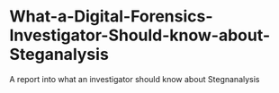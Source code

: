 # What-a-Digital-Forensics-Investigator-Should-know-about-Steganalysis
A report into what an investigator should know about Stegnanalysis
